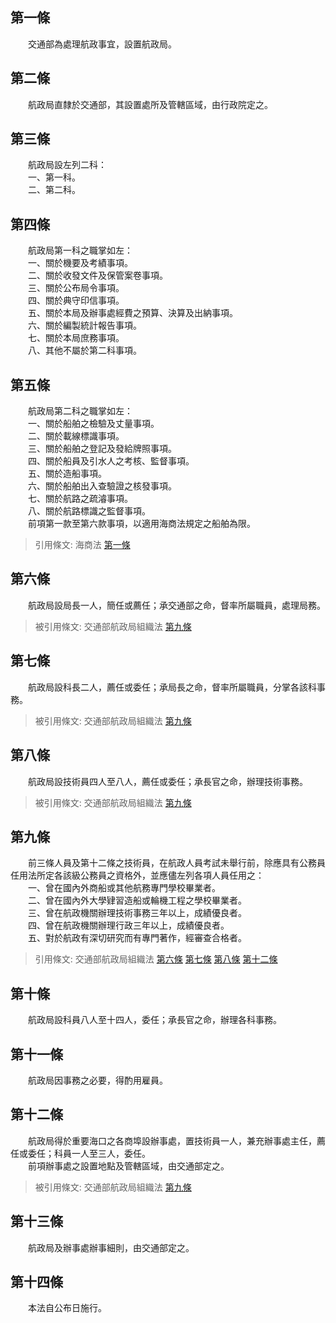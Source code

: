 第一條 
-------
　　交通部為處理航政事宜，設置航政局。  


第二條 
-------
　　航政局直隸於交通部，其設置處所及管轄區域，由行政院定之。  


第三條 
-------
　　航政局設左列二科：  
　　一、第一科。  
　　二、第二科。  


第四條 
-------
　　航政局第一科之職掌如左：  
　　一、關於機要及考績事項。  
　　二、關於收發文件及保管案卷事項。  
　　三、關於公布局令事項。  
　　四、關於典守印信事項。  
　　五、關於本局及辦事處經費之預算、決算及出納事項。  
　　六、關於編製統計報告事項。  
　　七、關於本局庶務事項。  
　　八、其他不屬於第二科事項。  


第五條 
-------
　　航政局第二科之職掌如左：  
　　一、關於船舶之檢驗及丈量事項。  
　　二、關於載線標識事項。  
　　三、關於船舶之登記及發給牌照事項。  
　　四、關於船員及引水人之考核、監督事項。  
　　五、關於造船事項。  
　　六、關於船舶出入查驗證之核發事項。  
　　七、關於航路之疏濬事項。  
　　八、關於航路標識之監督事項。  
　　前項第一款至第六款事項，以適用海商法規定之船舶為限。  
> 引用條文: 海商法 [第一條](../../交通建設/海運/海商法.md#第一條-)



第六條 
-------
　　航政局設局長一人，簡任或薦任；承交通部之命，督率所屬職員，處理局務。  
> 被引用條文: 交通部航政局組織法 [第九條](../../交通建設/海運/交通部航政局組織法.md#第九條-)



第七條 
-------
　　航政局設科長二人，薦任或委任；承局長之命，督率所屬職員，分掌各該科事務。  
> 被引用條文: 交通部航政局組織法 [第九條](../../交通建設/海運/交通部航政局組織法.md#第九條-)



第八條 
-------
　　航政局設技術員四人至八人，薦任或委任；承長官之命，辦理技術事務。  
> 被引用條文: 交通部航政局組織法 [第九條](../../交通建設/海運/交通部航政局組織法.md#第九條-)



第九條 
-------
　　前三條人員及第十二條之技術員，在航政人員考試未舉行前，除應具有公務員任用法所定各該級公務員之資格外，並應儘左列各項人員任用之：  
　　一、曾在國內外商船或其他航務專門學校畢業者。  
　　二、曾在國內外大學肄習造船或輪機工程之學校畢業者。  
　　三、曾在航政機關辦理技術事務三年以上，成績優良者。  
　　四、曾在航政機關辦理行政三年以上，成績優良者。  
　　五、對於航政有深切研究而有專門著作，經審查合格者。  
> 引用條文: 交通部航政局組織法 [第六條](../../交通建設/海運/交通部航政局組織法.md#第六條-) [第七條](../../交通建設/海運/交通部航政局組織法.md#第七條-) [第八條](../../交通建設/海運/交通部航政局組織法.md#第八條-) [第十二條](../../交通建設/海運/交通部航政局組織法.md#第十二條-)



第十條 
-------
　　航政局設科員八人至十四人，委任；承長官之命，辦理各科事務。  


第十一條 
---------
　　航政局因事務之必要，得酌用雇員。  


第十二條 
---------
　　航政局得於重要海口之各商埠設辦事處，置技術員一人，兼充辦事處主任，薦任或委任；科員一人至三人，委任。  
　　前項辦事處之設置地點及管轄區域，由交通部定之。  
> 被引用條文: 交通部航政局組織法 [第九條](../../交通建設/海運/交通部航政局組織法.md#第九條-)



第十三條 
---------
　　航政局及辦事處辦事細則，由交通部定之。  


第十四條 
---------
　　本法自公布日施行。